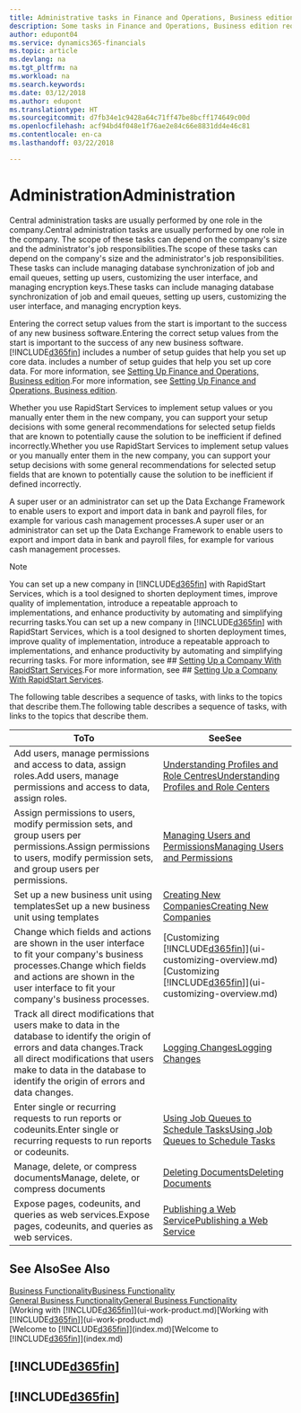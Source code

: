 ```yaml
---
title: Administrative tasks in Finance and Operations, Business edition | Microsoft Docs
description: Some tasks in Finance and Operations, Business edition requires central administration and setup. See what they are and learn what to do.
author: edupont04
ms.service: dynamics365-financials
ms.topic: article
ms.devlang: na
ms.tgt_pltfrm: na
ms.workload: na
ms.search.keywords: 
ms.date: 03/12/2018
ms.author: edupont
ms.translationtype: HT
ms.sourcegitcommit: d7fb34e1c9428a64c71ff47be8bcff174649c00d
ms.openlocfilehash: acf94bd4f048e1f76ae2e84c66e8831dd4e46c81
ms.contentlocale: en-ca
ms.lasthandoff: 03/22/2018

---
```

# <a name="administration"></a><span data-ttu-id="f9f0d-104">Administration</span><span class="sxs-lookup"><span data-stu-id="f9f0d-104">Administration</span></span>
<span data-ttu-id="f9f0d-105">Central administration tasks are usually performed by one role in the company.</span><span class="sxs-lookup"><span data-stu-id="f9f0d-105">Central administration tasks are usually performed by one role in the company.</span></span> <span data-ttu-id="f9f0d-106">The scope of these tasks can depend on the company's size and the administrator's job responsibilities.</span><span class="sxs-lookup"><span data-stu-id="f9f0d-106">The scope of these tasks can depend on the company's size and the administrator's job responsibilities.</span></span> <span data-ttu-id="f9f0d-107">These tasks can include managing database synchronization of job and email queues, setting up users, customizing the user interface, and managing encryption keys.</span><span class="sxs-lookup"><span data-stu-id="f9f0d-107">These tasks can include managing database synchronization of job and email queues, setting up users, customizing the user interface, and managing encryption keys.</span></span>  

<span data-ttu-id="f9f0d-108">Entering the correct setup values from the start is important to the success of any new business software.</span><span class="sxs-lookup"><span data-stu-id="f9f0d-108">Entering the correct setup values from the start is important to the success of any new business software.</span></span> [!INCLUDE[d365fin](includes/d365fin_md.md)]<span data-ttu-id="f9f0d-109"> includes a number of setup guides that help you set up core data.</span><span class="sxs-lookup"><span data-stu-id="f9f0d-109"> includes a number of setup guides that help you set up core data.</span></span> <span data-ttu-id="f9f0d-110">For more information, see [Setting Up Finance and Operations, Business edition](setup.md).</span><span class="sxs-lookup"><span data-stu-id="f9f0d-110">For more information, see [Setting Up Finance and Operations, Business edition](setup.md).</span></span>

<span data-ttu-id="f9f0d-111">Whether you use RapidStart Services to implement setup values or you manually enter them in the new company, you can support your setup decisions with some general recommendations for selected setup fields that are known to potentially cause the solution to be inefficient if defined incorrectly.</span><span class="sxs-lookup"><span data-stu-id="f9f0d-111">Whether you use RapidStart Services to implement setup values or you manually enter them in the new company, you can support your setup decisions with some general recommendations for selected setup fields that are known to potentially cause the solution to be inefficient if defined incorrectly.</span></span>  

<span data-ttu-id="f9f0d-112">A super user or an administrator can set up the Data Exchange Framework to enable users to export and import data in bank and payroll files, for example for various cash management processes.</span><span class="sxs-lookup"><span data-stu-id="f9f0d-112">A super user or an administrator can set up the Data Exchange Framework to enable users to export and import data in bank and payroll files, for example for various cash management processes.</span></span>

> [!NOTE]
> <span data-ttu-id="f9f0d-113">You can set up a new company in [!INCLUDE[d365fin](includes/d365fin_md.md)] with RapidStart Services, which is a tool designed to shorten deployment times, improve quality of implementation, introduce a repeatable approach to implementations, and enhance productivity by automating and simplifying recurring tasks.</span><span class="sxs-lookup"><span data-stu-id="f9f0d-113">You can set up a new company in [!INCLUDE[d365fin](includes/d365fin_md.md)] with RapidStart Services, which is a tool designed to shorten deployment times, improve quality of implementation, introduce a repeatable approach to implementations, and enhance productivity by automating and simplifying recurring tasks.</span></span> <span data-ttu-id="f9f0d-114">For more information, see ## [Setting Up a Company With RapidStart Services](admin-set-up-a-company-with-rapidstart.md).</span><span class="sxs-lookup"><span data-stu-id="f9f0d-114">For more information, see ## [Setting Up a Company With RapidStart Services](admin-set-up-a-company-with-rapidstart.md).</span></span>

<span data-ttu-id="f9f0d-115">The following table describes a sequence of tasks, with links to the topics that describe them.</span><span class="sxs-lookup"><span data-stu-id="f9f0d-115">The following table describes a sequence of tasks, with links to the topics that describe them.</span></span>   

|<span data-ttu-id="f9f0d-116">**To**</span><span class="sxs-lookup"><span data-stu-id="f9f0d-116">**To**</span></span>|<span data-ttu-id="f9f0d-117">**See**</span><span class="sxs-lookup"><span data-stu-id="f9f0d-117">**See**</span></span>|  
|------------|-------------|  
|<span data-ttu-id="f9f0d-118">Add users, manage permissions and access to data, assign roles.</span><span class="sxs-lookup"><span data-stu-id="f9f0d-118">Add users, manage permissions and access to data, assign roles.</span></span>|[<span data-ttu-id="f9f0d-119">Understanding Profiles and Role Centres</span><span class="sxs-lookup"><span data-stu-id="f9f0d-119">Understanding Profiles and Role Centers</span></span>](admin-users-profiles-roles.md)|  
|<span data-ttu-id="f9f0d-120">Assign permissions to users, modify permission sets, and group users per permissions.</span><span class="sxs-lookup"><span data-stu-id="f9f0d-120">Assign permissions to users, modify permission sets, and group users per permissions.</span></span>|[<span data-ttu-id="f9f0d-121">Managing Users and Permissions</span><span class="sxs-lookup"><span data-stu-id="f9f0d-121">Managing Users and Permissions</span></span>](ui-how-users-permissions.md)|
|<span data-ttu-id="f9f0d-122">Set up a new business unit using templates</span><span class="sxs-lookup"><span data-stu-id="f9f0d-122">Set up a new business unit using templates</span></span>|[<span data-ttu-id="f9f0d-123">Creating New Companies</span><span class="sxs-lookup"><span data-stu-id="f9f0d-123">Creating New Companies</span></span>](about-new-company.md)|
| <span data-ttu-id="f9f0d-124">Change which fields and actions are shown in the user interface to fit your company's business processes.</span><span class="sxs-lookup"><span data-stu-id="f9f0d-124">Change which fields and actions are shown in the user interface to fit your company's business processes.</span></span> |<span data-ttu-id="f9f0d-125">[Customizing [!INCLUDE[d365fin](includes/d365fin_md.md)]](ui-customizing-overview.md)</span><span class="sxs-lookup"><span data-stu-id="f9f0d-125">[Customizing [!INCLUDE[d365fin](includes/d365fin_md.md)]](ui-customizing-overview.md)</span></span> |
|<span data-ttu-id="f9f0d-126">Track all direct modifications that users make to data in the database to identify the origin of errors and data changes.</span><span class="sxs-lookup"><span data-stu-id="f9f0d-126">Track all direct modifications that users make to data in the database to identify the origin of errors and data changes.</span></span>|[<span data-ttu-id="f9f0d-127">Logging Changes</span><span class="sxs-lookup"><span data-stu-id="f9f0d-127">Logging Changes</span></span>](across-log-changes.md)|  
|<span data-ttu-id="f9f0d-128">Enter single or recurring requests to run reports or codeunits.</span><span class="sxs-lookup"><span data-stu-id="f9f0d-128">Enter single or recurring requests to run reports or codeunits.</span></span>|[<span data-ttu-id="f9f0d-129">Using Job Queues to Schedule Tasks</span><span class="sxs-lookup"><span data-stu-id="f9f0d-129">Using Job Queues to Schedule Tasks</span></span>](admin-job-queues-schedule-tasks.md)|  
|<span data-ttu-id="f9f0d-130">Manage, delete, or compress documents</span><span class="sxs-lookup"><span data-stu-id="f9f0d-130">Manage, delete, or compress documents</span></span>|[<span data-ttu-id="f9f0d-131">Deleting Documents</span><span class="sxs-lookup"><span data-stu-id="f9f0d-131">Deleting Documents</span></span>](admin-manage-documents.md)|  
|<span data-ttu-id="f9f0d-132">Expose pages, codeunits, and queries as web services.</span><span class="sxs-lookup"><span data-stu-id="f9f0d-132">Expose pages, codeunits, and queries as web services.</span></span>|[<span data-ttu-id="f9f0d-133">Publishing a Web Service</span><span class="sxs-lookup"><span data-stu-id="f9f0d-133">Publishing a Web Service</span></span>](across-how-publish-web-service.md)|

## <a name="see-also"></a><span data-ttu-id="f9f0d-134">See Also</span><span class="sxs-lookup"><span data-stu-id="f9f0d-134">See Also</span></span>
[<span data-ttu-id="f9f0d-135">Business Functionality</span><span class="sxs-lookup"><span data-stu-id="f9f0d-135">Business Functionality</span></span>](madeira-business-functionality.md)  
[<span data-ttu-id="f9f0d-136">General Business Functionality</span><span class="sxs-lookup"><span data-stu-id="f9f0d-136">General Business Functionality</span></span>](ui-across-business-areas.md)  
<span data-ttu-id="f9f0d-137">[Working with [!INCLUDE[d365fin](includes/d365fin_md.md)]](ui-work-product.md)</span><span class="sxs-lookup"><span data-stu-id="f9f0d-137">[Working with [!INCLUDE[d365fin](includes/d365fin_md.md)]](ui-work-product.md)</span></span>  
<span data-ttu-id="f9f0d-138">[Welcome to [!INCLUDE[d365fin](includes/d365fin_md.md)]](index.md)</span><span class="sxs-lookup"><span data-stu-id="f9f0d-138">[Welcome to [!INCLUDE[d365fin](includes/d365fin_md.md)]](index.md)</span></span>  

## [!INCLUDE[d365fin](includes/free_trial_md.md)]  
## [!INCLUDE[d365fin](includes/training_link_md.md)]

